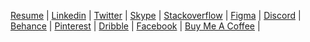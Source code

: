 [Resume]() |
[Linkedin](https://www.linkedin.com/in/mariglen-doda) |
[Twitter](https://twitter.com/DodaMariglen) |
[Skype](https://join.skype.com/invite/mdWoSEAJZdFJ) |
[Stackoverflow](https://stackoverflow.com/users/12009833/mariglen-doda) |
[Figma](https://www.figma.com/@mariglen) |
[Discord](https://discord.gg/KMN3ZjfdWs) |
[Behance](https://www.behance.net/mariglendoda) |
[Pinterest](https://www.pinterest.com/mariglendoda/) |
[Dribble](https://dribbble.com/mariglen_doda) |
[Facebook](https://www.facebook.com/doda.mariglen.1999) |
[Buy Me A Coffee](https://www.buymeacoffee.com/mariglendol) |
